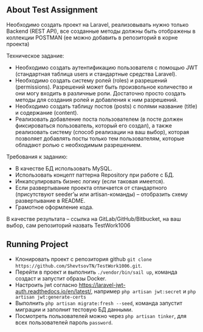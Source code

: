 ## About Test Assignment


Необходимо создать проект на Laravel, реализовывать нужно только Backend (REST API), все созданные методы должны быть отображены в коллекции POSTMAN (ее можно добавить в репозиторий в корне проекта)


Техническое задание:

- Необходимо создать аутентификацию пользователя с помощью JWT (стандартная таблица users и стандартные средства Laravel).
- Необходимо создать систему ролей (roles) и разрешений (permissions). Разрешений может быть произвольное количество и они могу входить в различные роли. Достаточно просто создать методы для создания ролей и добавления к ним разрешений.
- Необходимо создать таблицу постов (posts) с полями название (title) и содержание (content).
- Реализовать добавление поста пользователем (в посте должен фиксироваться пользователь, который его создал), а также реализовать систему (способ реализации на ваш выбор), которая позволяет добавлять посты только тем пользователям, которые обладают ролью с необходимым разрешением.


Требования к заданию:

- В качестве БД использовать MySQL.
- Использовать концепт паттерна Repository при работе с БД.
- Инкапсулировать бизнес логику (если таковая имеется).
- Если развертывание проекта отличается от стандартного (присутствуют seeder’ы или artisan-команды) – отобразить схему развертывание в README.
- Грамотное оформление кода.


В качестве результата – ссылка на GitLab/GitHub/Bitbucket, на ваш выбор, сам репозиторий назвать TestWork1006

## Running Project

- Клонировать проект с репозитория github `git clone https://github.com/ShevtsovTN/TestWork1006.git`.
- Перейти в проект и выполнить `./vendor/bin/sail up`, команда создаст и запустит образы Docker.
- Настроить jwt согласно https://laravel-jwt-auth.readthedocs.io/en/latest/, например `php artisan jwt:secret` и `php artisan jwt:generate-certs`
- Выполнить `php artisan migrate:fresh --seed`, команда запустит миграции и заполнит тестовую БД данными.
- Посмотреть пользователей можно через `php artisan tinker`, для всех пользователей пароль `password`.
